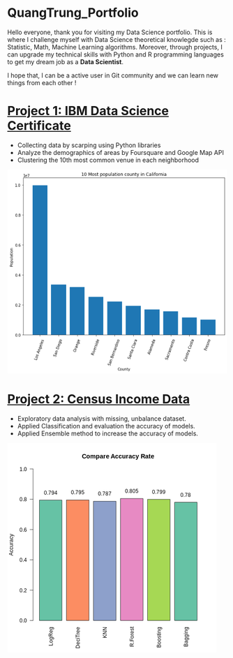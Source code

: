 # QuangTrung_Portfolio

Hello everyone, thank you for visiting my Data Science portfolio. This is where I challenge myself with Data Science theoretical knowlegde such as : Statistic, Math, Machine Learning algorithms. Moreover, through projects, I can upgrade my technical skills with Python and R programming languages to get my dream job as a **Data Scientist**. 

I hope that, I can be a active user in Git community and we can learn new things from each other ! 

# [Project 1: IBM Data Science Certificate](https://github.com/TrungHoang7991/Coursera_Capstone/blob/main/San%20Jose%20Notebook.ipynb)
* Collecting data by scarping using Python libraries
* Analyze the demographics of areas by Foursquare and Google Map API
* Clustering the 10th most common venue in each neighborhood

![](https://github.com/TrungHoang7991/QuangTrung_Portfolio/blob/main/image/download.png)


# [Project 2: Census Income Data](https://colab.research.google.com/drive/1fHbDNAZEDRFP_JWu1DRYj1tv6SuO_mP0?usp=sharing)
* Exploratory data analysis with missing, unbalance dataset.
* Applied Classification and evaluation the accuracy of models.
* Applied Ensemble method to increase the accuracy of models.

![](https://github.com/TrungHoang7991/QuangTrung_Portfolio/blob/main/image/project2.png)
